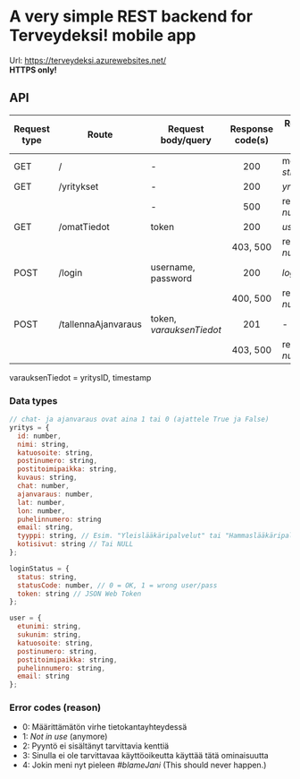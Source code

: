 # A very simple REST backend for Terveydeksi! mobile app

Url: https://terveydeksi.azurewebsites.net/  
**HTTPS only!**

## API
| Request type | Route               | Request body/query       |Response code(s)| Response body (JSON) |
|--------------|---------------------|--------------------------|:--------------:|----------------------|
| GET          | /                   | -                        | 200            | message: _string_    |
| GET          | /yritykset          | -                        | 200            | _yritys[]_           |
|              |                     | -                        | 500            | reason: _number_     |
| GET          | /omatTiedot         | token                    | 200            | _user_               |
|              |                     |                          | 403, 500       | reason: _number_     |
| POST         | /login              | username, password       | 200            | _loginStatus_        |
|              |                     |                          | 400, 500       | reason: _number_     |
| POST         | /tallennaAjanvaraus | token, _varauksenTiedot_ | 201            | -                    |
|              |                     |                          | 403, 500       | reason: _number_     |

varauksenTiedot = yritysID, timestamp

### Data types
```javascript
// chat- ja ajanvaraus ovat aina 1 tai 0 (ajattele True ja False)
yritys = {
  id: number,
  nimi: string,
  katuosoite: string,
  postinumero: string,
  postitoimipaikka: string,
  kuvaus: string,
  chat: number,
  ajanvaraus: number,
  lat: number,
  lon: number,
  puhelinnumero: string
  email: string,
  tyyppi: string, // Esim. "Yleislääkäripalvelut" tai "Hammaslääkäripalvelut"
  kotisivut: string // Tai NULL
};

loginStatus = {
  status: string,
  statusCode: number, // 0 = OK, 1 = wrong user/pass
  token: string // JSON Web Token
};

user = {
  etunimi: string,
  sukunim: string,
  katuosoite: string,
  postinumero: string,
  postitoimipaikka: string,
  puhelinnumero: string,
  email: string
};
```
### Error codes (reason)
* 0: Määrittämätön virhe tietokantayhteydessä
* 1: _Not in use_ (anymore)
* 2: Pyyntö ei sisältänyt tarvittavia kenttiä
* 3: Sinulla ei ole tarvittavaa käyttöoikeutta käyttää tätä ominaisuutta
* 4: Jokin meni nyt pieleen _#blameJani_ (This should never happen.)